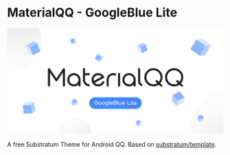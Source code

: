 # MaterialQQ - GoogleBlue Lite

![](heroimage.png)

A free Substratum Theme for Android QQ.
Based on [substratum/template](https://github.com/substratum/template).

  
